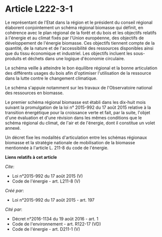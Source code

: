 # Article L222-3-1

Le représentant de l'Etat dans la région et le président du conseil régional élaborent conjointement un schéma régional
biomasse qui définit, en cohérence avec le plan régional de la forêt et du bois et les objectifs relatifs à l'énergie et au
climat fixés par l'Union européenne, des objectifs de développement de l'énergie biomasse. Ces objectifs tiennent compte de
la quantité, de la nature et de l'accessibilité des ressources disponibles ainsi que du tissu économique et industriel. Les
objectifs incluent les sous-produits et déchets dans une logique d'économie circulaire. 

Le schéma veille à atteindre le bon équilibre régional et la bonne articulation des différents usages du bois afin
d'optimiser l'utilisation de la ressource dans la lutte contre le changement climatique. 

Le schéma s'appuie notamment sur les travaux de l'Observatoire national des ressources en biomasse. 

Le premier schéma régional biomasse est établi dans les dix-huit mois suivant la promulgation de la loi n° 2015-992 du 17
août 2015 relative à la transition énergétique pour la croissance verte et fait, par la suite, l'objet d'une évaluation et
d'une révision dans les mêmes conditions que le schéma régional du climat, de l'air et de l'énergie, dont il constitue un
volet annexé. 

Un décret fixe les modalités d'articulation entre les schémas régionaux biomasse et la stratégie nationale de mobilisation de
la biomasse mentionnée à l'article L. 211-8 du code de l'énergie.

**Liens relatifs à cet article**

_Cite_:

  - Loi n°2015-992 du 17 août 2015 (V)
  - Code de l'énergie - art. L211-8 (V)

_Créé par_:

  - Loi n°2015-992 du 17 août 2015 - art. 197

_Cité par_:

  - Décret n°2016-1134 du 19 août 2016 - art. 1
  - Code de l'environnement - art. R122-17 (VD)
  - Code de l'énergie - art. D211-1 (V)
